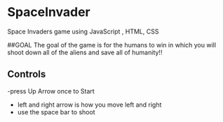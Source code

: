 # SpaceInvader
Space Invaders game using JavaScript , HTML, CSS

##GOAL
The goal of the game is for the humans to win in which you will shoot down all of the aliens 
and save all of humanity!!

## Controls
-press Up Arrow  once to Start
- left and right arrow is how you move left and right
- use the space bar to shoot 
